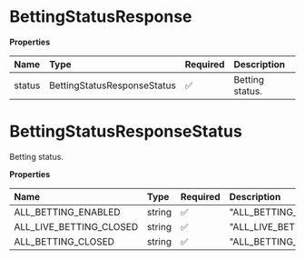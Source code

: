 # BettingStatusResponse

**Properties**

| Name   | Type                        | Required | Description     |
| :----- | :-------------------------- | :------- | :-------------- |
| status | BettingStatusResponseStatus | ✅       | Betting status. |

# BettingStatusResponseStatus

Betting status.

**Properties**

| Name                    | Type   | Required | Description               |
| :---------------------- | :----- | :------- | :------------------------ |
| ALL_BETTING_ENABLED     | string | ✅       | "ALL_BETTING_ENABLED"     |
| ALL_LIVE_BETTING_CLOSED | string | ✅       | "ALL_LIVE_BETTING_CLOSED" |
| ALL_BETTING_CLOSED      | string | ✅       | "ALL_BETTING_CLOSED"      |
